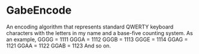 # GabeEncode
An encoding algorithm that represents standard QWERTY keyboard characters with the letters in my name and a base-five counting system.
As an example,
GGGG = 1111
GGGA = 1112
GGGB = 1113
GGGE = 1114
GGAG = 1121
GGAA = 1122
GGAB = 1123
And so on.
